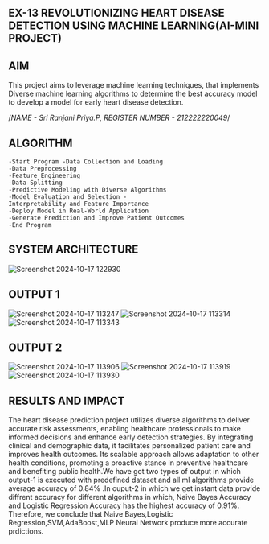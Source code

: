 ## EX-13 REVOLUTIONIZING HEART DISEASE DETECTION USING MACHINE LEARNING(AI-MINI PROJECT)

## AIM
This project aims to leverage machine learning techniques, that implements Diverse machine learning algorithms to determine the best accuracy model to develop a model for early heart disease detection.

/*NAME - Sri Ranjani Priya.P, REGISTER NUMBER - 212222220049*/

## ALGORITHM
```
-Start Program -Data Collection and Loading
-Data Preprocessing
-Feature Engineering
-Data Splitting
-Predictive Modeling with Diverse Algorithms
-Model Evaluation and Selection -
Interpretability and Feature Importance
-Deploy Model in Real-World Application
-Generate Prediction and Improve Patient Outcomes
-End Program
```
## SYSTEM ARCHITECTURE

![Screenshot 2024-10-17 122930](https://github.com/user-attachments/assets/57dc58a1-8548-45cd-9bbf-78a2306af2e5)


## OUTPUT 1

![Screenshot 2024-10-17 113247](https://github.com/user-attachments/assets/ea973986-5092-4af1-9d02-dd4a560d6eaa)
![Screenshot 2024-10-17 113314](https://github.com/user-attachments/assets/1564d7f2-fa11-4e1b-ba17-823ab83b5f67)
![Screenshot 2024-10-17 113343](https://github.com/user-attachments/assets/12571363-fd9d-4aff-a53e-09dcdf32b59c)

## OUTPUT 2

![Screenshot 2024-10-17 113906](https://github.com/user-attachments/assets/bf6ff96f-5780-49f1-a176-507b8dcff917)
![Screenshot 2024-10-17 113919](https://github.com/user-attachments/assets/cd19adc5-93b9-4fec-ac07-b13684d7e12f)
![Screenshot 2024-10-17 113930](https://github.com/user-attachments/assets/712b9442-2f2e-47f3-906c-138df6efd0b8)


## RESULTS AND IMPACT

The heart disease prediction project utilizes diverse algorithms to deliver accurate risk assessments, enabling healthcare professionals to make informed decisions and enhance early detection strategies. By integrating clinical and demographic data, it facilitates personalized patient care and improves health outcomes. Its scalable approach allows adaptation to other health conditions, promoting a proactive stance in preventive healthcare and benefiting public health.We have got two types of output in which output-1 is executed with predefined dataset and all ml algorithms provide average accuracy of 0.84% .In ouput-2 in which we get instant data provide diffrent accuracy for different algorithms in which, Naive Bayes Accuracy and Logistic Regression Accuracy has the highest accuracy of 0.91%.
Therefore, we conclude that Naive Bayes,Logistic Regression,SVM,AdaBoost,MLP Neural Network produce more accurate prdictions.

